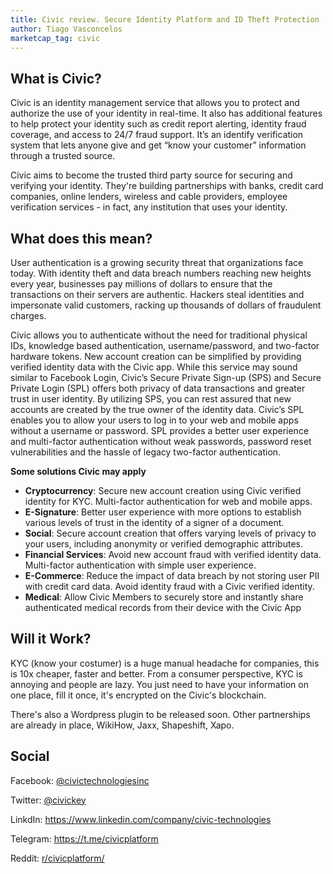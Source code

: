 ```yaml
---
title: Civic review. Secure Identity Platform and ID Theft Protection
author: Tiago Vasconcelos
marketcap_tag: civic
---
```


## What is Civic?
Civic is an identity management service that allows you to protect and authorize the use of your identity in real-time. It also has additional features to help protect your identity such as credit report alerting, identity fraud coverage, and access to 24/7 fraud support.
It’s an identify verification system that lets anyone give and get “know your customer” information through a trusted source.

Civic aims to become the trusted third party source for securing and verifying your identity. They're building partnerships with banks, credit card companies, online lenders, wireless and cable providers, employee verification services - in fact, any institution that uses your identity.

## What does this mean?
User authentication is a growing security threat that organizations face today. With identity theft and data breach numbers reaching new heights every year, businesses pay millions of dollars to ensure that the transactions on their servers are authentic. Hackers steal identities and impersonate valid customers, racking up thousands of dollars of fraudulent charges.

Civic allows you to authenticate without the need for traditional physical IDs, knowledge based authentication, username/password, and two-factor hardware tokens. New account creation can be simplified by providing verified identity data with the Civic app. While this service may sound similar to Facebook Login, Civic’s Secure Private Sign-up (SPS) and Secure Private Login (SPL) offers both privacy of data transactions and greater trust in user identity. By utilizing SPS, you can rest assured that new accounts are created by the true owner of the identity data. Civic’s SPL enables you to allow your users to log in to your web and mobile apps without a username or password.  SPL provides a better user experience and multi-factor authentication without weak passwords, password reset vulnerabilities and the hassle of legacy two-factor authentication.

__Some solutions Civic may apply__
- __Cryptocurrency__: Secure new account creation using Civic verified identity for KYC. Multi-factor authentication for web and mobile apps.
- __E-Signature__: Better user experience with more options to establish various levels of trust in the identity of a signer of a document.
- __Social__: Secure account creation that offers varying levels of privacy to your users, including anonymity or verified demographic attributes.
- __Financial Services__: Avoid new account fraud with verified identity data.  Multi-factor authentication with simple user experience.
- __E-Commerce__: Reduce the impact of data breach by not storing user PII with credit card data.  Avoid identity fraud with a Civic verified identity.
- __Medical__: Allow Civic Members to securely store and instantly share authenticated medical records from their device with the Civic App

## Will it Work?
KYC (know your costumer) is a huge manual headache for companies, this is 10x cheaper, faster and better. From a consumer perspective, KYC is annoying and people are lazy. You just need to have your information on one place, fill it once, it's encrypted on the Civic's blockchain.

There's also a Wordpress plugin to be released soon. Other partnerships are already in place, WikiHow, Jaxx, Shapeshift, Xapo.

## Social
Facebook: [@civictechnologiesinc](https://www.facebook.com/civictechnologiesinc)

Twitter: [@civickey](https://twitter.com/civickey)

LinkdIn: https://www.linkedin.com/company/civic-technologies

Telegram: https://t.me/civicplatform

Reddit: [r/civicplatform/](https://www.reddit.com/r/civicplatform/)
